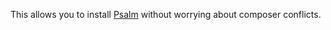 This allows you to install [Psalm](https://github.com/vimeo/psalm) without worrying about composer conflicts.
